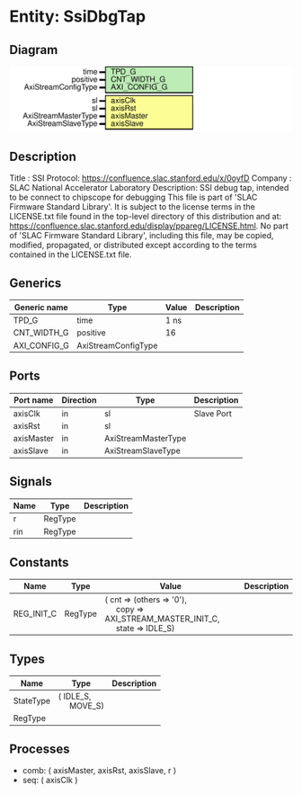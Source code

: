 # Entity: SsiDbgTap

## Diagram

![Diagram](SsiDbgTap.svg "Diagram")
## Description

Title      : SSI Protocol: https://confluence.slac.stanford.edu/x/0oyfD
Company    : SLAC National Accelerator Laboratory
Description: SSI debug tap, intended to be connect to chipscope for debugging
This file is part of 'SLAC Firmware Standard Library'.
It is subject to the license terms in the LICENSE.txt file found in the
top-level directory of this distribution and at:
   https://confluence.slac.stanford.edu/display/ppareg/LICENSE.html.
No part of 'SLAC Firmware Standard Library', including this file,
may be copied, modified, propagated, or distributed except according to
the terms contained in the LICENSE.txt file.
## Generics

| Generic name | Type                | Value | Description |
| ------------ | ------------------- | ----- | ----------- |
| TPD_G        | time                | 1 ns  |             |
| CNT_WIDTH_G  | positive            | 16    |             |
| AXI_CONFIG_G | AxiStreamConfigType |       |             |
## Ports

| Port name  | Direction | Type                | Description |
| ---------- | --------- | ------------------- | ----------- |
| axisClk    | in        | sl                  | Slave Port  |
| axisRst    | in        | sl                  |             |
| axisMaster | in        | AxiStreamMasterType |             |
| axisSlave  | in        | AxiStreamSlaveType  |             |
## Signals

| Name | Type    | Description |
| ---- | ------- | ----------- |
| r    | RegType |             |
| rin  | RegType |             |
## Constants

| Name       | Type    | Value                                                                                                                                                                      | Description |
| ---------- | ------- | -------------------------------------------------------------------------------------------------------------------------------------------------------------------------- | ----------- |
| REG_INIT_C | RegType |  (       cnt   => (others => '0'),<br><span style="padding-left:20px">       copy  => AXI_STREAM_MASTER_INIT_C,<br><span style="padding-left:20px">       state => IDLE_S) |             |
## Types

| Name      | Type                                                   | Description |
| --------- | ------------------------------------------------------ | ----------- |
| StateType | ( IDLE_S,<br><span style="padding-left:20px"> MOVE_S)  |             |
| RegType   |                                                        |             |
## Processes
- comb: ( axisMaster, axisRst, axisSlave, r )
- seq: ( axisClk )
